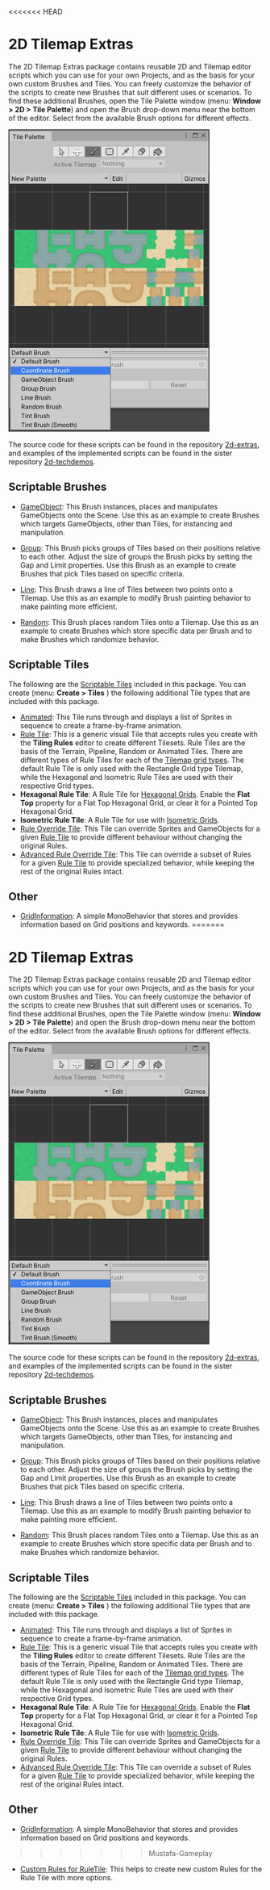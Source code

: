<<<<<<< HEAD
# 2D Tilemap Extras

The 2D Tilemap Extras package contains reusable 2D and Tilemap editor scripts which you can use for your own Projects, and as the basis for your own custom Brushes and Tiles. You can freely customize the behavior of the scripts to create new Brushes that suit different uses or scenarios. To find these additional Brushes, open the Tile Palette window (menu: __Window > 2D > Tile Palette__) and open the Brush drop-down menu near the bottom of the editor. Select from the available Brush options for different effects.

![](images/BrushDropdown.png)

The source code for these scripts can be found in the repository [2d-extras](https://github.com/Unity-Technologies/2d-extras "2d-extras: Extras for 2d features"), and examples of the implemented scripts can be found in the sister repository [2d-techdemos](https://github.com/Unity-Technologies/2d-techdemos "2d-techdemos: Examples for 2d features").

## Scriptable Brushes

- [GameObject](GameObjectBrush.md): This Brush instances, places and manipulates GameObjects onto the Scene. Use this as an example to create Brushes which targets GameObjects, other than Tiles, for instancing and manipulation.

- [Group](GroupBrush.md): This Brush picks groups of Tiles based on their positions relative to each other. Adjust the size of groups the Brush picks by setting the Gap and Limit properties. Use this Brush as an example to create Brushes that pick Tiles based on specific criteria.

- [Line](LineBrush.md): This Brush draws a line of Tiles between two points onto a Tilemap. Use this as an example to modify Brush painting behavior to make painting more efficient.

- [Random](RandomBrush.md): This Brush places random Tiles onto a Tilemap. Use this as an example to create Brushes which store specific data per Brush and to make Brushes which randomize behavior.

## Scriptable Tiles

The following are the [Scriptable Tiles](Tiles.md) included in this package. You can create (menu: __Create > Tiles__ ) the following additional Tile types that are included with this package.

- [Animated](AnimatedTile.md): This Tile runs through and displays a list of Sprites in sequence to create a frame-by-frame animation.
- [Rule Tile](RuleTile.md): This is a generic visual Tile that accepts rules you create with the __Tiling Rules__ editor to create different Tilesets. Rule Tiles are the basis of the Terrain, Pipeline, Random or Animated Tiles. There are different types of Rule Tiles for each of the [Tilemap grid types](https://docs.unity3d.com/Manual/class-Grid.html). The default Rule Tile is only used with the Rectangle Grid type Tilemap, while the Hexagonal and Isometric Rule Tiles are used with their respective Grid types.
- __Hexagonal Rule Tile__: A Rule Tile for [Hexagonal Grids](https://docs.unity3d.com/Documentation/Manual/Tilemap-Hexagonal.html). Enable the **Flat Top** property for a Flat Top Hexagonal Grid, or clear it for a Pointed Top Hexagonal Grid.
- __Isometric Rule Tile__: A Rule Tile for use with [Isometric Grids](https://docs.unity3d.com/Documentation/Manual/Tilemap-Isometric-CreateIso.html).
- [Rule Override Tile](RuleOverrideTile.md): This Tile can override Sprites and GameObjects for a given [Rule Tile](RuleTile.md) to provide different behaviour without changing the original Rules.
- [Advanced Rule Override Tile](AdvancedRuleOverrideTile.md): This Tile can override a subset of Rules for a given [Rule Tile](RuleTile.md) to provide specialized behavior, while keeping the rest of the original Rules intact.

## Other

- [GridInformation](GridInformation.md): A simple MonoBehavior that stores and provides information based on Grid positions and keywords.
=======
# 2D Tilemap Extras

The 2D Tilemap Extras package contains reusable 2D and Tilemap editor scripts which you can use for your own Projects, and as the basis for your own custom Brushes and Tiles. You can freely customize the behavior of the scripts to create new Brushes that suit different uses or scenarios. To find these additional Brushes, open the Tile Palette window (menu: __Window > 2D > Tile Palette__) and open the Brush drop-down menu near the bottom of the editor. Select from the available Brush options for different effects.

![](images/BrushDropdown.png)

The source code for these scripts can be found in the repository [2d-extras](https://github.com/Unity-Technologies/2d-extras "2d-extras: Extras for 2d features"), and examples of the implemented scripts can be found in the sister repository [2d-techdemos](https://github.com/Unity-Technologies/2d-techdemos "2d-techdemos: Examples for 2d features").

## Scriptable Brushes

- [GameObject](GameObjectBrush.md): This Brush instances, places and manipulates GameObjects onto the Scene. Use this as an example to create Brushes which targets GameObjects, other than Tiles, for instancing and manipulation.

- [Group](GroupBrush.md): This Brush picks groups of Tiles based on their positions relative to each other. Adjust the size of groups the Brush picks by setting the Gap and Limit properties. Use this Brush as an example to create Brushes that pick Tiles based on specific criteria.

- [Line](LineBrush.md): This Brush draws a line of Tiles between two points onto a Tilemap. Use this as an example to modify Brush painting behavior to make painting more efficient.

- [Random](RandomBrush.md): This Brush places random Tiles onto a Tilemap. Use this as an example to create Brushes which store specific data per Brush and to make Brushes which randomize behavior.

## Scriptable Tiles

The following are the [Scriptable Tiles](Tiles.md) included in this package. You can create (menu: __Create > Tiles__ ) the following additional Tile types that are included with this package.

- [Animated](AnimatedTile.md): This Tile runs through and displays a list of Sprites in sequence to create a frame-by-frame animation.
- [Rule Tile](RuleTile.md): This is a generic visual Tile that accepts rules you create with the __Tiling Rules__ editor to create different Tilesets. Rule Tiles are the basis of the Terrain, Pipeline, Random or Animated Tiles. There are different types of Rule Tiles for each of the [Tilemap grid types](https://docs.unity3d.com/Manual/class-Grid.html). The default Rule Tile is only used with the Rectangle Grid type Tilemap, while the Hexagonal and Isometric Rule Tiles are used with their respective Grid types.
- __Hexagonal Rule Tile__: A Rule Tile for [Hexagonal Grids](https://docs.unity3d.com/Documentation/Manual/Tilemap-Hexagonal.html). Enable the **Flat Top** property for a Flat Top Hexagonal Grid, or clear it for a Pointed Top Hexagonal Grid.
- __Isometric Rule Tile__: A Rule Tile for use with [Isometric Grids](https://docs.unity3d.com/Documentation/Manual/Tilemap-Isometric-CreateIso.html).
- [Rule Override Tile](RuleOverrideTile.md): This Tile can override Sprites and GameObjects for a given [Rule Tile](RuleTile.md) to provide different behaviour without changing the original Rules.
- [Advanced Rule Override Tile](AdvancedRuleOverrideTile.md): This Tile can override a subset of Rules for a given [Rule Tile](RuleTile.md) to provide specialized behavior, while keeping the rest of the original Rules intact.

## Other

- [GridInformation](GridInformation.md): A simple MonoBehavior that stores and provides information based on Grid positions and keywords.
>>>>>>> Mustafa-Gameplay
- [Custom Rules for RuleTile](CustomRulesForRuleTile.md): This helps to create new custom Rules for the Rule Tile with more options.